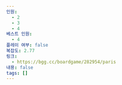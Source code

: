 ```yaml
---
인원:
  - 2
  - 3
  - 4
베스트 인원:
  - 4
플레이 여부: false
복잡도: 2.77
링크:
  - https://bgg.cc/boardgame/282954/paris
내용: false
tags: []
---
```

